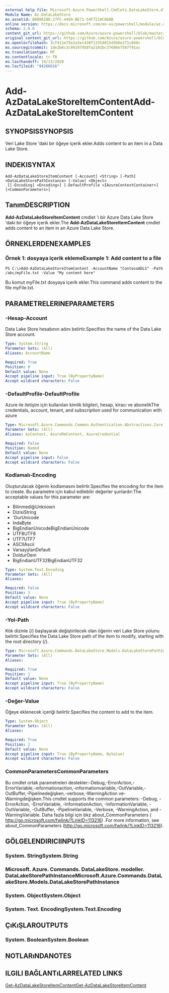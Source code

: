 ```yaml
---
external help file: Microsoft.Azure.PowerShell.Cmdlets.DataLakeStore.dll-Help.xml
Module Name: Az.DataLakeStore
ms.assetid: B008028D-27FC-4469-BE71-54F7218C068B
online version: https://docs.microsoft.com/en-us/powershell/module/az.datalakestore/add-azdatalakestoreitemcontent
schema: 2.0.0
content_git_url: https://github.com/Azure/azure-powershell/blob/master/src/DataLakeStore/DataLakeStore/help/Add-AzDataLakeStoreItemContent.md
original_content_git_url: https://github.com/Azure/azure-powershell/blob/master/src/DataLakeStore/DataLakeStore/help/Add-AzDataLakeStoreItemContent.md
ms.openlocfilehash: 3cf411e75e2a3ec430f13354015d5b6e271c840c
ms.sourcegitcommit: 1de2b6c3c99197958fa2101bc37680e7507f91ac
ms.translationtype: MT
ms.contentlocale: tr-TR
ms.lasthandoff: 10/13/2020
ms.locfileid: "94266616"
---
```

# <span data-ttu-id="390ac-101">Add-AzDataLakeStoreItemContent</span><span class="sxs-lookup"><span data-stu-id="390ac-101">Add-AzDataLakeStoreItemContent</span></span>

## <span data-ttu-id="390ac-102">SYNOPSIS</span><span class="sxs-lookup"><span data-stu-id="390ac-102">SYNOPSIS</span></span>
<span data-ttu-id="390ac-103">Veri Lake Store 'daki bir öğeye içerik ekler.</span><span class="sxs-lookup"><span data-stu-id="390ac-103">Adds content to an item in a Data Lake Store.</span></span>

## <span data-ttu-id="390ac-104">INDEKI</span><span class="sxs-lookup"><span data-stu-id="390ac-104">SYNTAX</span></span>

```
Add-AzDataLakeStoreItemContent [-Account] <String> [-Path] <DataLakeStorePathInstance> [-Value] <Object>
 [[-Encoding] <Encoding>] [-DefaultProfile <IAzureContextContainer>] [<CommonParameters>]
```

## <span data-ttu-id="390ac-105">Tanım</span><span class="sxs-lookup"><span data-stu-id="390ac-105">DESCRIPTION</span></span>
<span data-ttu-id="390ac-106">**Add-AzDataLakeStoreItemContent** cmdlet 'ı bir Azure Data Lake Store 'daki bir öğeye içerik ekler.</span><span class="sxs-lookup"><span data-stu-id="390ac-106">The **Add-AzDataLakeStoreItemContent** cmdlet adds content to an item in an Azure Data Lake Store.</span></span>

## <span data-ttu-id="390ac-107">ÖRNEKLERDEN</span><span class="sxs-lookup"><span data-stu-id="390ac-107">EXAMPLES</span></span>

### <span data-ttu-id="390ac-108">Örnek 1: dosyaya içerik ekleme</span><span class="sxs-lookup"><span data-stu-id="390ac-108">Example 1: Add content to a file</span></span>
```
PS C:\>Add-AzDataLakeStoreItemContent -AccountName "ContosoADLS" -Path /abc/myFile.txt -Value "My content here"
```

<span data-ttu-id="390ac-109">Bu komut myFile.txt dosyaya içerik ekler.</span><span class="sxs-lookup"><span data-stu-id="390ac-109">This command adds content to the file myFile.txt.</span></span>

## <span data-ttu-id="390ac-110">PARAMETRELERINE</span><span class="sxs-lookup"><span data-stu-id="390ac-110">PARAMETERS</span></span>

### <span data-ttu-id="390ac-111">-Hesap</span><span class="sxs-lookup"><span data-stu-id="390ac-111">-Account</span></span>
<span data-ttu-id="390ac-112">Data Lake Store hesabının adını belirtir.</span><span class="sxs-lookup"><span data-stu-id="390ac-112">Specifies the name of the Data Lake Store account.</span></span>

```yaml
Type: System.String
Parameter Sets: (All)
Aliases: AccountName

Required: True
Position: 0
Default value: None
Accept pipeline input: True (ByPropertyName)
Accept wildcard characters: False
```

### <span data-ttu-id="390ac-113">-DefaultProfile</span><span class="sxs-lookup"><span data-stu-id="390ac-113">-DefaultProfile</span></span>
<span data-ttu-id="390ac-114">Azure ile iletişim için kullanılan kimlik bilgileri, hesap, kiracı ve abonelik</span><span class="sxs-lookup"><span data-stu-id="390ac-114">The credentials, account, tenant, and subscription used for communication with azure</span></span>

```yaml
Type: Microsoft.Azure.Commands.Common.Authentication.Abstractions.Core.IAzureContextContainer
Parameter Sets: (All)
Aliases: AzContext, AzureRmContext, AzureCredential

Required: False
Position: Named
Default value: None
Accept pipeline input: False
Accept wildcard characters: False
```

### <span data-ttu-id="390ac-115">Kodlamalı</span><span class="sxs-lookup"><span data-stu-id="390ac-115">-Encoding</span></span>
<span data-ttu-id="390ac-116">Oluşturulacak öğenin kodlamasını belirtir.</span><span class="sxs-lookup"><span data-stu-id="390ac-116">Specifies the encoding for the item to create.</span></span>
<span data-ttu-id="390ac-117">Bu parametre için kabul edilebilir değerler şunlardır:</span><span class="sxs-lookup"><span data-stu-id="390ac-117">The acceptable values for this parameter are:</span></span>
- <span data-ttu-id="390ac-118">Bilinmediği</span><span class="sxs-lookup"><span data-stu-id="390ac-118">Unknown</span></span>
- <span data-ttu-id="390ac-119">Dizisi</span><span class="sxs-lookup"><span data-stu-id="390ac-119">String</span></span>
- <span data-ttu-id="390ac-120">'Dur</span><span class="sxs-lookup"><span data-stu-id="390ac-120">Unicode</span></span>
- <span data-ttu-id="390ac-121">Inda</span><span class="sxs-lookup"><span data-stu-id="390ac-121">Byte</span></span>
- <span data-ttu-id="390ac-122">BigEndianUnicode</span><span class="sxs-lookup"><span data-stu-id="390ac-122">BigEndianUnicode</span></span>
- <span data-ttu-id="390ac-123">UTF8</span><span class="sxs-lookup"><span data-stu-id="390ac-123">UTF8</span></span>
- <span data-ttu-id="390ac-124">UTF7</span><span class="sxs-lookup"><span data-stu-id="390ac-124">UTF7</span></span>
- <span data-ttu-id="390ac-125">ASCII</span><span class="sxs-lookup"><span data-stu-id="390ac-125">Ascii</span></span>
- <span data-ttu-id="390ac-126">Varsayýlan</span><span class="sxs-lookup"><span data-stu-id="390ac-126">Default</span></span>
- <span data-ttu-id="390ac-127">Doldur</span><span class="sxs-lookup"><span data-stu-id="390ac-127">Oem</span></span>
- <span data-ttu-id="390ac-128">BigEndianUTF32</span><span class="sxs-lookup"><span data-stu-id="390ac-128">BigEndianUTF32</span></span>

```yaml
Type: System.Text.Encoding
Parameter Sets: (All)
Aliases:

Required: False
Position: 3
Default value: None
Accept pipeline input: True (ByPropertyName)
Accept wildcard characters: False
```

### <span data-ttu-id="390ac-129">-Yol</span><span class="sxs-lookup"><span data-stu-id="390ac-129">-Path</span></span>
<span data-ttu-id="390ac-130">Kök dizinle (/) başlayarak değiştirilecek olan öğenin veri Lake Store yolunu belirtir.</span><span class="sxs-lookup"><span data-stu-id="390ac-130">Specifies the Data Lake Store path of the item to modify, starting with the root directory (/).</span></span>

```yaml
Type: Microsoft.Azure.Commands.DataLakeStore.Models.DataLakeStorePathInstance
Parameter Sets: (All)
Aliases:

Required: True
Position: 1
Default value: None
Accept pipeline input: True (ByPropertyName)
Accept wildcard characters: False
```

### <span data-ttu-id="390ac-131">-Değer</span><span class="sxs-lookup"><span data-stu-id="390ac-131">-Value</span></span>
<span data-ttu-id="390ac-132">Öğeye eklenecek içeriği belirtir.</span><span class="sxs-lookup"><span data-stu-id="390ac-132">Specifies the content to add to the item.</span></span>

```yaml
Type: System.Object
Parameter Sets: (All)
Aliases:

Required: True
Position: 2
Default value: None
Accept pipeline input: True (ByPropertyName, ByValue)
Accept wildcard characters: False
```

### <span data-ttu-id="390ac-133">CommonParameters</span><span class="sxs-lookup"><span data-stu-id="390ac-133">CommonParameters</span></span>
<span data-ttu-id="390ac-134">Bu cmdlet ortak parametreleri destekler:-Debug,-ErrorAction,-ErrorVariable,-ınformationaction,-ınformationvariable,-OutVariable,-OutBuffer,-Pipelinedeğişken,-verbose,-WarningAction ve-Warningdeğişken.</span><span class="sxs-lookup"><span data-stu-id="390ac-134">This cmdlet supports the common parameters: -Debug, -ErrorAction, -ErrorVariable, -InformationAction, -InformationVariable, -OutVariable, -OutBuffer, -PipelineVariable, -Verbose, -WarningAction, and -WarningVariable.</span></span> <span data-ttu-id="390ac-135">Daha fazla bilgi için bkz about_CommonParameters ( http://go.microsoft.com/fwlink/?LinkID=113216) .</span><span class="sxs-lookup"><span data-stu-id="390ac-135">For more information, see about_CommonParameters (http://go.microsoft.com/fwlink/?LinkID=113216).</span></span>

## <span data-ttu-id="390ac-136">GÖLGELENDIRICI</span><span class="sxs-lookup"><span data-stu-id="390ac-136">INPUTS</span></span>

### <span data-ttu-id="390ac-137">System. String</span><span class="sxs-lookup"><span data-stu-id="390ac-137">System.String</span></span>

### <span data-ttu-id="390ac-138">Microsoft. Azure. Commands. DataLakeStore. modeller. DataLakeStorePathInstance</span><span class="sxs-lookup"><span data-stu-id="390ac-138">Microsoft.Azure.Commands.DataLakeStore.Models.DataLakeStorePathInstance</span></span>

### <span data-ttu-id="390ac-139">System. Object</span><span class="sxs-lookup"><span data-stu-id="390ac-139">System.Object</span></span>

### <span data-ttu-id="390ac-140">System. Text. Encoding</span><span class="sxs-lookup"><span data-stu-id="390ac-140">System.Text.Encoding</span></span>

## <span data-ttu-id="390ac-141">ÇıKıŞLAR</span><span class="sxs-lookup"><span data-stu-id="390ac-141">OUTPUTS</span></span>

### <span data-ttu-id="390ac-142">System. Boolean</span><span class="sxs-lookup"><span data-stu-id="390ac-142">System.Boolean</span></span>

## <span data-ttu-id="390ac-143">NOTLARıNDA</span><span class="sxs-lookup"><span data-stu-id="390ac-143">NOTES</span></span>

## <span data-ttu-id="390ac-144">ILGILI BAĞLANTıLAR</span><span class="sxs-lookup"><span data-stu-id="390ac-144">RELATED LINKS</span></span>

[<span data-ttu-id="390ac-145">Get-AzDataLakeStoreItemContent</span><span class="sxs-lookup"><span data-stu-id="390ac-145">Get-AzDataLakeStoreItemContent</span></span>](./Get-AzDataLakeStoreItemContent.md)


